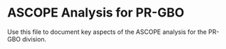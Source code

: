 # ASCOPE Analysis for PR-GBO

Use this file to document key aspects of the ASCOPE analysis for the PR-GBO division.
